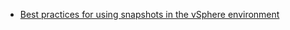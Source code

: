 

<ul>
<li> <a href="https://kb.vmware.com/s/article/1025279"> Best practices for using snapshots in the vSphere environment </a></li>

</ul>


